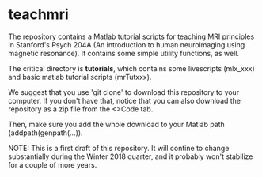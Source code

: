 # teachmri

The repository contains a Matlab tutorial scripts for teaching MRI principles in Stanford's Psych 204A (An introduction to human neuroimaging using magnetic resonance).  It contains some simple utility functions, as well.

The critical directory is **tutorials**, which contains some livescripts (mlx_xxx) and basic matlab tutorial scripts (mrTutxxx).

We suggest that you use 'git clone' to download this repository to your computer.  If you don't have that, notice that you can also download the repository as a zip file from the <>Code tab.

Then, make sure you add the whole download to your Matlab path (addpath(genpath(...)).

NOTE:  This is a first draft of this repository.  It will contine to change substantially during the Winter 2018 quarter, and it probably won't stabilize for a couple of more years.
